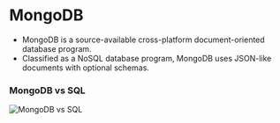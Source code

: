 # MongoDB

- MongoDB is a source-available cross-platform document-oriented database program.
- Classified as a NoSQL database program, MongoDB uses JSON-like documents with optional schemas.

### MongoDB vs SQL

![MongoDB vs SQL](https://4.bp.blogspot.com/-edz2_QrFvCE/UnzBhKZE3FI/AAAAAAAAAEs/bTEsqnZFTXw/s1600/SQL-MongoDB+Correspondence.PNG)
